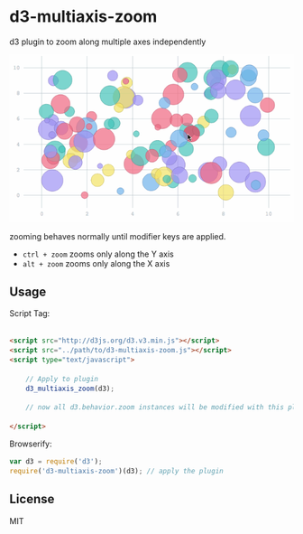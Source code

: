 d3-multiaxis-zoom
=================

d3 plugin to zoom along multiple axes independently


![zooming example](./images/zoom.gif)

zooming behaves normally until modifier keys are applied.

* `ctrl + zoom` zooms only along the Y axis
* `alt + zoom` zooms only along the X axis

## Usage

Script Tag:
```html

<script src="http://d3js.org/d3.v3.min.js"></script>
<script src="../path/to/d3-multiaxis-zoom.js"></script>
<script type="text/javascript">
	
	// Apply to plugin
	d3_multiaxis_zoom(d3);

	// now all d3.behavior.zoom instances will be modified with this plugin

</script>

```

Browserify:
```js
var d3 = require('d3');
require('d3-multiaxis-zoom')(d3); // apply the plugin

```

## License

MIT
